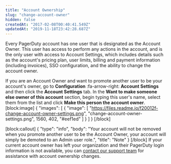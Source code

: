 ```yaml
---
title: "Account Ownership"
slug: "change-account-owner"
hidden: false
createdAt: "2017-02-08T00:40:41.549Z"
updatedAt: "2019-11-18T23:42:28.687Z"
---
```

Every PagerDuty account has one user that is designated as the Account Owner. This user has access to perform any actions in the account, and is the only user with access to Account Settings, which includes details such as the account's pricing plan, user limits, billing and payment information (including invoices), SSO configuration, and the ability to change the account owner.

If you are an Account Owner and want to promote another user to be your account's owner, go to **Configuration** :fa-arrow-right: **Account Settings** and then click the **Account Settings** tab. In the **Want to make someone else owner of this account** section, begin typing this user's name, select them from the list and click **Make this person the account owner**.
[block:image]
{
  "images": [
    {
      "image": [
        "https://files.readme.io/f20012f-change-account-owner-settings.png",
        "change-account-owner-settings.png",
        1560,
        402,
        "#eef1ed"
      ]
    }
  ]
}
[/block]

[block:callout]
{
  "type": "info",
  "body": "Your account will not be removed when you promote another user to be the Account Owner, your account will simply be demoted to an Admin user role.",
  "title": "Note"
}
[/block]
If your current account owner has left your organization and their PagerDuty login information is not available, you can [contact our support team](mailto:support@pagerduty.com) for assistance with account ownership changes.